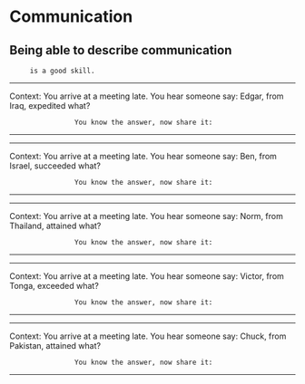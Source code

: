 # Communication
## Being able to describe communication
        
         is a good skill.



---
 Context: You arrive at a meeting late. 
                    You hear someone say: Edgar, from Iraq, expedited what?

 
                    You know the answer, now share it: 

---

---
 Context: You arrive at a meeting late. 
                    You hear someone say: Ben, from Israel, succeeded what?

 
                    You know the answer, now share it: 

---

---
 Context: You arrive at a meeting late. 
                    You hear someone say: Norm, from Thailand, attained what?

 
                    You know the answer, now share it: 

---

---
 Context: You arrive at a meeting late. 
                    You hear someone say: Victor, from Tonga, exceeded what?

 
                    You know the answer, now share it: 

---

---
 Context: You arrive at a meeting late. 
                    You hear someone say: Chuck, from Pakistan, attained what?

 
                    You know the answer, now share it: 

---